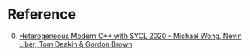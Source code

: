 # Reference

0. [Heterogeneous Modern C++ with SYCL 2020 - Michael Wong, Nevin Liber, Tom Deakin & Gordon Brown](https://www.youtube.com/watch?v=5awOtaJw8XM)

